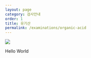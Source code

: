 ```yaml
---
layout: page
category: 검사안내
order: 1
title: 유기산
permalink: /examinations/organic-acid
---
```


![](http://www.bi-plane.co.kr/ver3/img/main_10.jpg)

Hello World
